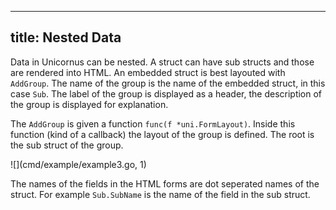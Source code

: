 ----
title: Nested Data
----

Data in Unicornus can be nested. A struct can have sub structs and those are rendered into HTML.
An embedded struct is best layouted with `AddGroup`. The name of the group is the name of the
embedded struct, in this case `Sub`. The label of the group is displayed as a header, the
description of the group is displayed for explanation.

The `AddGroup` is given a function `func(f *uni.FormLayout)`. Inside this function (kind of a callback)
the layout of the group is defined. The root is the sub struct of the group.


![](cmd/example/example3.go, 1)

The names of the fields in the HTML forms are dot seperated names of the struct. For example `Sub.SubName` is the
name of the field in the sub struct.
